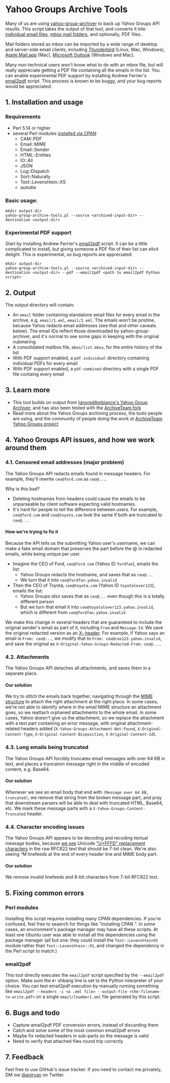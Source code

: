 # Yahoo Groups Archive Tools

Many of us are using [yahoo-group-archiver](https://github.com/IgnoredAmbience/yahoo-group-archiver) to back up Yahoo Groups API results. This script takes the output of that tool, and converts it into [individual email files](https://en.wikipedia.org/wiki/Email#Message_format), [mbox mail folders](https://en.wikipedia.org/wiki/Mbox), and optionally, PDF files.

Mail folders stored as mbox can be imported by a wide range of desktop and server-side email clients, including [Thunderbird](https://addons.thunderbird.net/en-US/thunderbird/addon/importexporttools-ng/) (Linux, Mac, Windows), [Apple Mail.app](https://support.apple.com/guide/mail/import-or-export-mailboxes-mlhlp1030/mac) (Mac), [Microsoft Outlook](https://duckduckgo.com/?q=outlook+mbox+import&ia=web) (Windows and Mac).

Many non-technical users won't know what to do with an mbox file, but will really appreciate getting a PDF file containing all the emails in the list. You can enable experimental PDF support by installing Andrew Ferrier's [email2pdf](https://github.com/andrewferrier/email2pdf) script. This process is known to be buggy, and your bug reports would be appreciated.

## 1. Installation and usage

### Requirements

* Perl 5.14 or higher
* several Perl modules [installed via CPAN](https://foswiki.org/Support.HowToInstallCpanModules):
  - CAM::PDF
  - Email::MIME
  - Email::Sender
  - HTML::Entities
  - IO::All
  - JSON
  - Log::Dispatch
  - Sort::Naturally
  - Text::Levenshtein::XS
  - autodie

### Basic usage:

```
mkdir output-dir
yahoo-group-archive-tools.pl --source <archived-input-dir> --destination <output-dir>
```

### Experimental PDF support

Start by installing Andrew Ferrier's [email2pdf](https://github.com/andrewferrier/email2pdf) script. It can be a little complicated to install, but giving someone a PDF file of their list can elicit delight. This is experimental, so bug reports are appreciated.

```
mkdir output-dir
yahoo-group-archive-tools.pl --source <archived-input-dir> --destination <output-dir> --pdf --email2pdf <path to email2pdf Python script>
```

## 2. Output

The output directory will contain:

* An `email` folder containing standalone email files for every email in the archive, e.g. `email/1.eml`, `email/2.eml`. The emails won't be pristine, because Yahoo redacts email addresses (see that and other caveats below). The email IDs reflect those downloaded by yahoo-group-archiver, and it's normal to see some gaps in keeping with the original nubmering.
* A consolidated mailbox file, `mbox/list.mbox`, for the entire history of the list
* With PDF support enabled, a `pdf-individual` directory containing individual PDFs for every email
* With PDF support enabled, a `pdf-combined` directory with a single PDF file containg every email

## 3. Learn more

* This tool builds on output from [IgnoredAmbiance's Yahoo Group Archiver](https://github.com/IgnoredAmbience/yahoo-group-archiver), and has also been tested with the [ArchiveTeam fork](https://github.com/ArchiveTeam/yahoo-group-archiver/)
* Read more about the Yahoo Groups archiving process, the tools people are using, and the community of people doing the work at [ArchiveTeam Yahoo Groups project](https://www.archiveteam.org/index.php?title=Yahoo!_Groups)

## 4. Yahoo Groups API issues, and how we work around them

### 4.1. Censored email addresses (major problem)

The Yahoo Groups API redacts emails found in message headers. For
example, they'll rewrite `ceo@ford.com` as `ceo@...`.

Why is this bad?

* Deleting hostnames from headers could cause the emails to be unparseable by client software expecting valid hostnames.
* It's hard for people to tell the difference between users. For example, `ceo@ford.com` and `ceo@toyota.com` look the same if both are truncated to `ceo@...`.

#### How we're trying to fix it

Because the API tells us the submitting Yahoo user's username, we can make a fake email domain that preserves the part before the @ in redacted emails, while being unique per user.

* Imagine the CEO of Ford, `ceo@ford.com` (Yahoo ID `fordfan`), emails the list:
    * Yahoo Groups redacts the hostname, and saves that as `ceo@...`
    * We turn that it into `ceo@fordfan.yahoo.invalid`
* Then the CEO of Toyota, `ceo@toyota.com` (Yahoo ID `toyotalover123`), emails the list:
    * Yahoo Groups _also_ saves that as `ceo@...` even though this is a totally different person
    * But we turn that email it into `ceo@toyotalover123.yahoo.invalid`, which is different from `ceo@fordfan.yahoo.invalid`

We make this change in several headers that are guaranteed to include the original sender's email as part of it, including `From` and `Message-Id`. We save the original redacted version as an [X- header](https://tools.ietf.org/html/rfc822#section-4.7.4). For example, if Yahoo says an email is `From: ceo@...`, we modify that to `From: ceo@ceo123.yahoo.invalid`, and save the original as `X-Original-Yahoo-Groups-Redacted-From:` `ceo@...`.

### 4.2. Attachments

The Yahoo Groups API detaches all attachments, and saves them in a separate place.

#### Our solution

We try to stitch the emails back together, navigating through the [MIME structure](https://en.wikipedia.org/wiki/MIME) to attach the right attachment at the right place. In some cases, we're not able to identify where in the email MIME structure an attachment goes, so we reattach orphaned attachments to the whole email. In some cases, Yahoo doesn't give us the attachment, so we replace the attachment with a text part containing an error message, with original attachment-related headers added (`X-Yahoo-Groups-Attachment-Not-Found`, `X-Original-Content-Type`, `X-Original-Content-Disposition`, `X-Original-Content-Id`).

### 4.3. Long emails being truncated

The Yahoo Groups API forcibly truncates email messages with over 64 KB in text, and places a truncation message right in the middle of encoded content, e.g. Base64.

#### Our solution

Whenever we see an email body that end with `(Message over 64 KB, truncated)`, we remove that string from the broken message part, and pray that downstream parsers will be able to deal with truncated HTML, Base64, etc. We mark these message parts with a `X-Yahoo-Groups-Content-Truncated` header.

### 4.4. Character encoding issues

The Yahoo Groups API appears to be decoding and recoding textual message bodies, because [we see](https://yahoo.uservoice.com/forums/209451-us-groups/suggestions/9644478-displaying-raw-messages-is-not-8-bit-clean) Unicode ["U+FFFD" replacement characters](https://en.wikipedia.org/wiki/Specials_(Unicode_block)) in the raw RFC822 text that should be 7-bit clean. We're also seeing ^M linefeeds at the end of every header line and MIME body part.

#### Our solution

We remove invalid linefeeds and 8-bit characters from 7-bit RFC822 text.

## 5. Fixing common errors

### Perl modules

Installing this script requires installing many CPAN dependencies. If you're confused, feel free to seaerch for things like "installing CPAN <platform>". In some cases, an environment's package manager may have all these scripts. At least one Ubuntu user was able to install all the dependencies using the package manager (all but one: they could install the `Text::LevenshteinXS` module rather than `Text::Levenshtein::XS`, and changed the dependency in the Perl script to match.)

### email2pdf

This tool directly executes the `email2pdf` script specified by the `--email2pdf` option. Make sure the `#!` shbang line is set to the Python interpreter of your choice. You can test email2pdf execution by manually running something like `email2pdf --headers -i <a .eml file> --output-file <the-filename-to-write.pdf>` on a single `email/[number].eml` file generated by this script.

## 6. Bugs and todo

* Capture email2pdf PDF conversion errors, instead of discarding them
* Catch and solve some of the most common email2pdf errors
* Maybe fix redacted headers in sub-parts so the message is valid
* Need to verify that attached files round trip correctly

## 7. Feedback

Feel free to use GitHub's issue tracker. If you need to contact me privately, DM me [@anirvan](https://twitter.com/anirvan) on Twitter.
